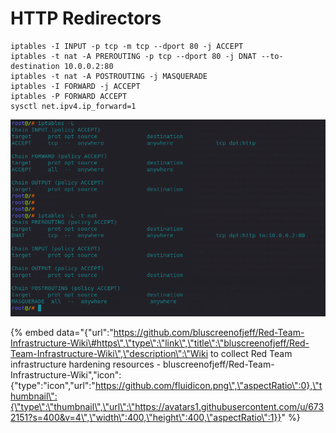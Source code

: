 # HTTP Redirectors

```text
iptables -I INPUT -p tcp -m tcp --dport 80 -j ACCEPT
iptables -t nat -A PREROUTING -p tcp --dport 80 -j DNAT --to-destination 10.0.0.2:80
iptables -t nat -A POSTROUTING -j MASQUERADE
iptables -I FORWARD -j ACCEPT
iptables -P FORWARD ACCEPT
sysctl net.ipv4.ip_forward=1
```

![](../../.gitbook/assets/redirectors-iptables.png)

{% embed data="{\"url\":\"https://github.com/bluscreenofjeff/Red-Team-Infrastructure-Wiki\#https\",\"type\":\"link\",\"title\":\"bluscreenofjeff/Red-Team-Infrastructure-Wiki\",\"description\":\"Wiki to collect Red Team infrastructure hardening resources - bluscreenofjeff/Red-Team-Infrastructure-Wiki\",\"icon\":{\"type\":\"icon\",\"url\":\"https://github.com/fluidicon.png\",\"aspectRatio\":0},\"thumbnail\":{\"type\":\"thumbnail\",\"url\":\"https://avatars1.githubusercontent.com/u/6732151?s=400&v=4\",\"width\":400,\"height\":400,\"aspectRatio\":1}}" %}

